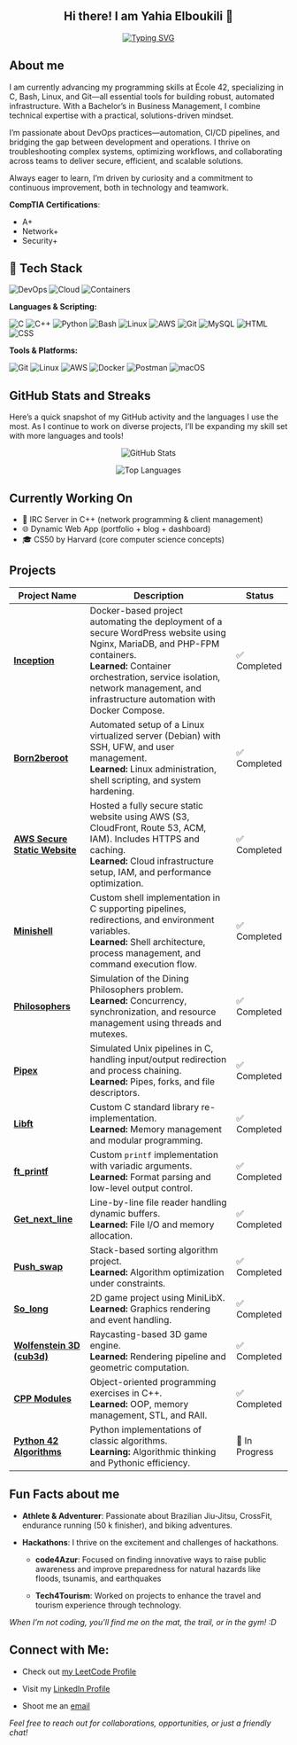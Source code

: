 
<div align="center">

## Hi there! I am Yahia Elboukili 👋

[![Typing SVG](https://readme-typing-svg.demolab.com/?lines=🖥️+Aspiring+DevOps+Engineer;🚀+Cloud+%26+Automation+Enthusiast;⚙️+Linux,+CI/CD,+Docker;🔐+Cybersecurity+Learner;📚+Lifelong+Learner&font=Fira%20Code&center=true&width=500&height=100&color=FF5E99&vCenter=true&pause=1000&size=22)](https://git.io/typing-svg)


</div>

## About me

I am currently advancing my programming skills at École 42, specializing in C, Bash, Linux, and Git—all essential tools for building robust, automated infrastructure. With a Bachelor’s in Business Management, I combine technical expertise with a practical, solutions-driven mindset.

I’m passionate about DevOps practices—automation, CI/CD pipelines, and bridging the gap between development and operations. I thrive on troubleshooting complex systems, optimizing workflows, and collaborating across teams to deliver secure, efficient, and scalable solutions.

Always eager to learn, I’m driven by curiosity and a commitment to continuous improvement, both in technology and teamwork.

**CompTIA Certifications**:

- A+
- Network+
- Security+

## 🧰 Tech Stack

![DevOps](https://img.shields.io/badge/DevOps-Automation-blue?style=flat-square)
![Cloud](https://img.shields.io/badge/Cloud-AWS-orange?style=flat-square)
![Containers](https://img.shields.io/badge/Containers-Docker-blue?style=flat-square)


**Languages & Scripting:**  

![C](https://img.shields.io/badge/C-00599C?style=for-the-badge&logo=c&logoColor=white)
![C++](https://img.shields.io/badge/C++-00599C?style=for-the-badge&logo=cplusplus&logoColor=white)
![Python](https://img.shields.io/badge/Python-3776AB?style=for-the-badge&logo=python&logoColor=white)
![Bash](https://img.shields.io/badge/Bash-4EAA25?style=for-the-badge&logo=gnubash&logoColor=white)
![Linux](https://img.shields.io/badge/Linux-FCC624?style=for-the-badge&logo=linux&logoColor=black)
![AWS](https://img.shields.io/badge/AWS-232F3E?style=for-the-badge&logo=amazonaws&logoColor=white)
![Git](https://img.shields.io/badge/Git-F05032?style=for-the-badge&logo=git&logoColor=white)
![MySQL](https://img.shields.io/badge/MySQL-4479A1?style=for-the-badge&logo=mysql&logoColor=white)
![HTML](https://img.shields.io/badge/HTML-E34F26?style=for-the-badge&logo=html5&logoColor=white)
![CSS](https://img.shields.io/badge/CSS-1572B6?style=for-the-badge&logo=css3&logoColor=white)


**Tools & Platforms:**  

![Git](https://img.shields.io/badge/Git-F05032?style=for-the-badge&logo=git&logoColor=white)
![Linux](https://img.shields.io/badge/Linux-FCC624?style=for-the-badge&logo=linux&logoColor=black)
![AWS](https://img.shields.io/badge/AWS-232F3E?style=for-the-badge&logo=amazonaws&logoColor=white)
![Docker](https://img.shields.io/badge/Docker-2496ED?style=for-the-badge&logo=docker&logoColor=white)
![Postman](https://img.shields.io/badge/Postman-FF6C37?style=for-the-badge&logo=postman&logoColor=white)
![macOS](https://img.shields.io/badge/macOS-000000?style=for-the-badge&logo=apple&logoColor=white)


##  GitHub Stats and Streaks

Here’s a quick snapshot of my GitHub activity and the languages I use the most. As I continue to work on diverse projects, I’ll be expanding my skill set with more languages and tools!
<div align ="center">

![GitHub Stats](https://github-readme-stats.vercel.app/api?username=yahyaeb&show_icons=true&theme=radical)

![Top Languages](https://github-readme-stats.vercel.app/api/top-langs/?username=yahyaeb&layout=compact&theme=radical)

</div>

## Currently Working On
- 🧩 IRC Server in C++ (network programming & client management)
- 🌐 Dynamic Web App (portfolio + blog + dashboard)
- 🎓 CS50 by Harvard (core computer science concepts)

## Projects

| Project Name                                                                                 | Description                                                                                                                                                                                                                                                  | Status         |
|---------------------------------------------------------------------------------------------|--------------------------------------------------------------------------------------------------------------------------------------------------------------------------------------------------------------------------------------------------------------|----------------|
| **[Inception](https://github.com/yahyaeb/inception)**                                       | Docker-based project automating the deployment of a secure WordPress website using Nginx, MariaDB, and PHP-FPM containers.<br>**Learned:** Container orchestration, service isolation, network management, and infrastructure automation with Docker Compose. | ✅ Completed   |
| **[Born2beroot](https://github.com/yahyaeb/Born2BeRoot)**                                   | Automated setup of a Linux virtualized server (Debian) with SSH, UFW, and user management.<br>**Learned:** Linux administration, shell scripting, and system hardening.                                                                                      | ✅ Completed   |
| **[AWS Secure Static Website](https://github.com/yahyaeb/aws-secure-static-website)**       | Hosted a fully secure static website using AWS (S3, CloudFront, Route 53, ACM, IAM). Includes HTTPS and caching.<br>**Learned:** Cloud infrastructure setup, IAM, and performance optimization.                                                              | ✅ Completed   |
| **[Minishell](https://github.com/yahyaeb/minishell)**                                       | Custom shell implementation in C supporting pipelines, redirections, and environment variables.<br>**Learned:** Shell architecture, process management, and command execution flow.                                                                          | ✅ Completed   |
| **[Philosophers](https://github.com/yahyaeb/philosophers)**                                 | Simulation of the Dining Philosophers problem.<br>**Learned:** Concurrency, synchronization, and resource management using threads and mutexes.                                                                                                               | ✅ Completed   |
| **[Pipex](https://github.com/yahyaeb/pipex)**                                               | Simulated Unix pipelines in C, handling input/output redirection and process chaining.<br>**Learned:** Pipes, forks, and file descriptors.                                                                                                                   | ✅ Completed   |
| **[Libft](https://github.com/yahyaeb/libft)**                                               | Custom C standard library re-implementation.<br>**Learned:** Memory management and modular programming.                                                                                                                | ✅ Completed   |
| **[ft_printf](https://github.com/yahyaeb/ft_printf)**                                       | Custom `printf` implementation with variadic arguments.<br>**Learned:** Format parsing and low-level output control.                                                                                                   | ✅ Completed   |
| **[Get_next_line](https://github.com/yahyaeb/get_next_line)**                               | Line-by-line file reader handling dynamic buffers.<br>**Learned:** File I/O and memory allocation.                                                                                                                     | ✅ Completed   |
| **[Push_swap](https://github.com/yahyaeb/push_swap)**                                       | Stack-based sorting algorithm project.<br>**Learned:** Algorithm optimization under constraints.                                                                                                                       | ✅ Completed   |
| **[So_long](https://github.com/yahyaeb/so_long)**                                           | 2D game project using MiniLibX.<br>**Learned:** Graphics rendering and event handling.                                                                                                                                | ✅ Completed   |
| **[Wolfenstein 3D (cub3d)](https://github.com/yahyaeb/Wolfenstein-3D)**                     | Raycasting-based 3D game engine.<br>**Learned:** Rendering pipeline and geometric computation.                                                                                                                        | ✅ Completed   |
| **[CPP Modules](https://github.com/yahyaeb/cpp)**                                           | Object-oriented programming exercises in C++.<br>**Learned:** OOP, memory management, STL, and RAII.                                                                                                                  | ✅ Completed   |
| **[Python 42 Algorithms](https://github.com/yahyaeb/Python-42-Algorithms)**                 | Python implementations of classic algorithms.<br>**Learning:** Algorithmic thinking and Pythonic efficiency.                                                                                                           | 🚧 In Progress |


## Fun Facts about me

- **Athlete & Adventurer**: Passionate about Brazilian Jiu-Jitsu, CrossFit, endurance running (50 k finisher), and biking adventures.

- **Hackathons**: I thrive on the excitement and challenges of hackathons.
	- **code4Azur**: Focused on finding innovative ways to raise public awareness and improve preparedness for natural hazards like floods, tsunamis, and earthquakes

	- **Tech4Tourism**: Worked on projects to enhance the travel and tourism experience through technology.

*When I’m not coding, you’ll find me on the mat, the trail, or in the gym! :D*

## Connect with Me:

- Check out [my LeetCode Profile](https://leetcode.com/u/yahyaeb/)

- Visit my [LinkedIn Profile](https://www.linkedin.com/in/yahia-elboukili/)

- Shoot me an [email](mailto:yahya.elboukili1@gmail.com)

*Feel free to reach out for collaborations, opportunities, or just a friendly chat!* 